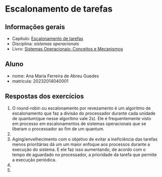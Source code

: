 # Escalonamento de tarefas

## Informações gerais

- Capítulo: [Escalonamento de tarefas](https://wiki.inf.ufpr.br/maziero/lib/exe/fetch.php?media=socm:socm-06.pdf)
- Disciplina: *sistemas operacionais*
- Livro: [Sistemas Operacionais: Conceitos e Mecanismos](https://wiki.inf.ufpr.br/maziero/doku.php?id=socm:start)

## Aluno

- nome: Ana Maria Ferreira de Abreu Guedes 
- matrícula: 20232014040001

## Respostas dos exercícios

1. O round-robin ou escalonamento por revezamento é um algoritmo de escalonamento que faz a divisão do processador durante cada unidade de quantum(que nesse algoritmo vale 2s). Ele é frequentemente visto em processo em escalonamentos de sistemas operacionais que se liberam o processador ao fim de um quantum.
2. 
3. Aging/envelhecimento com o objetivo de evitar a ineficiência das tarefas menos prioritárias dá um um maior enfoque aos processos durante a execução do sistema. E ele faz isso aumentando, de acordo com o tempo de aguardado no processador, a prioridade da tarefa que permite a execução periódica.
4.
5.
